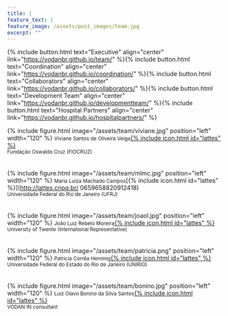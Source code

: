 ```yaml
---
title: |  
feature_text: |
feature_image: /assets/post_images/team.jpg
excerpt: ""
---
```


{% include button.html text="Executive" align="center" link="https://vodanbr.github.io/team/" %}{% include button.html text="Coordination" align="center" link="https://vodanbr.github.io/coordination/" %}{% include button.html text="Collaborators" align="center" link="https://vodanbr.github.io/collaborators/" %}{% include button.html text="Development Team" align="center" link="https://vodanbr.github.io/developmentteam/" %}{% include button.html text="Hospital Partners" align="center" link="https://vodanbr.github.io/hospitalpartners/" %}


{% include figure.html image="/assets/team/viviane.jpg" position="left" width="120" %}
<small>Viviane Santos de Oliveira Veiga</small>[{% include icon.html id="lattes" %}](http://lattes.cnpq.br/4983074089687751)<br/>
<small> Fundação Oswaldo Cruz (FIOCRUZ)</small><br/>
<br/>
<br/>
{% include figure.html image="/assets/team/mlmc.jpg" position="left" width="120" %}
<small>Maria Luiza Machado Campos</small>[{% include icon.html id="lattes" %}](http://lattes.cnpq.br/
0659658820912418)<br/>
<small>Universidade Federal do Rio de Janeiro (UFRJ)</small><br/>
<br/>
<br/>
{% include figure.html image="/assets/team/joaol.jpg" position="left" width="120" %}
<small>João Luiz Rebelo Moreira</small>[{% include icon.html id="lattes" %}](http://lattes.cnpq.br/3321809257390602)<br/>
<small>University of Twente (International Representative)</small><br/>
<br/>
<br/>
{% include figure.html image="/assets/team/patricia.png" position="left" width="120" %}
<small>Patricia Corrêa Henning</small>[{% include icon.html id="lattes" %}](http://lattes.cnpq.br/0970010723997242)<br/>
<small>Universidade Federal do Estado do Rio de Janeiro (UNIRIO)</small><br/>
<br/>
<br/>
{% include figure.html image="/assets/team/bonino.jpg" position="left" width="120" %}
<small>Luiz Olavo Bonino da Silva Santos</small>[{% include icon.html id="lattes" %}](https://orcid.org/0000-0002-1164-1351)<br/>
<small>VODAN IN consultant</small>
